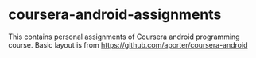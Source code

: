 # coursera-android-assignments
This contains personal assignments of Coursera android programming course. Basic layout is from https://github.com/aporter/coursera-android

